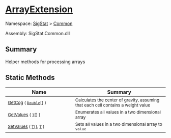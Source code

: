 # [ArrayExtension](./ArrayExtension.md)

Namespace: [SigStat]() > [Common](./README.md)

Assembly: SigStat.Common.dll

## Summary
Helper methods for processing arrays

## Static Methods

| Name<img width=300> | Summary<img width=300> | 
| --- | --- | 
| <sub>[GetCog](./Methods/ArrayExtension-100663392.md) ( [`Double`](https://docs.microsoft.com/en-us/dotnet/api/System.Double)[] )</sub>| <sub>Calculates the center of gravity, assuming that each cell contains  a weight value</sub>| <br>
| <sub>[GetValues](./Methods/ArrayExtension-100663387.md) ( [`T`](./ArrayExtension.md)[] )</sub>| <sub>Enumerates all values in a two dimensional array</sub>| <br>
| <sub>[SetValues](./Methods/ArrayExtension-100663388.md) ( [`T`](./ArrayExtension.md)[], [`T`](./ArrayExtension.md) )</sub>| <sub>Sets all values in a two dimensional array to `value`</sub>| <br>


